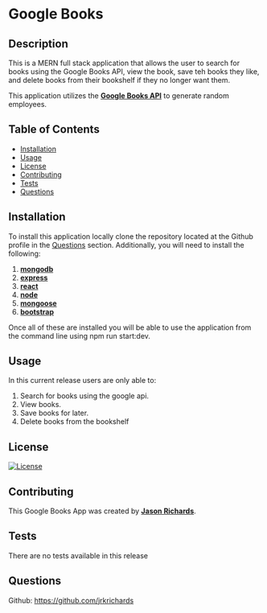 # Google Books

## Description

This is a MERN full stack application that allows the user to search for books using the Google Books API, view the book, save teh books they like, and delete books from their bookshelf if they no longer want them.

This application utilizes the [**Google Books API**](https://developers.google.com/books) to generate random employees.

## Table of Contents

- [Installation](#Installation)
- [Usage](#Usage)
- [License](#License)
- [Contributing](#Contributing)
- [Tests](#Tests)
- [Questions](#Questions)

## Installation

To install this application locally clone the repository located at the Github profile in the [Questions](#Questions) section. Additionally, you will need to install the following:

1. [**mongodb**](https://www.mongodb.com/)
2. [**express**](https://expressjs.com/)
3. [**react**](https://reactjs.org/)
4. [**node**](https://nodejs.org/en/)
5. [**mongoose**](https://mongoosejs.com/)
6. [**bootstrap**](https://getbootstrap.com/)

Once all of these are installed you will be able to use the application from the command line using npm run start:dev.

## Usage

In this current release users are only able to:

1. Search for books using the google api.
2. View books.
3. Save books for later.
4. Delete books from the bookshelf

## License

[![License](https://img.shields.io/static/v1?label=License&message=MIT&color=yellow)](https://choosealicense.com/licenses/mit/)

## Contributing

This Google Books App was created by [**Jason Richards**](https://github.com/jrkrichards).

## Tests

There are no tests available in this release

## Questions

Github: https://github.com/jrkrichards

